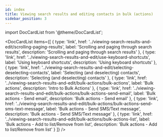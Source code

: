 ```yaml
---
id: index
title: Viewing search results and editing contacts in bulk (actions)
sidebar_position: 3
---
```


import DocCardList from '@theme/DocCardList';

<DocCardList items={[
  {
    type: 'link',
    href: '../viewing-search-results-and-edit/scrolling-paging-results',
    label: 'Scrolling and paging through search results',
    description: 'Scrolling and paging through search results'
  },
  {
    type: 'link',
    href: '../viewing-search-results-and-edit/use-keyboard-shortcuts',
    label: 'Using keyboard shortcuts',
    description: 'Using keyboard shortcuts'
  },
  {
    type: 'link',
    href: '../viewing-search-results-and-edit/selecting-deselecting-contacts',
    label: 'Selecting (and deselecting) contacts',
    description: 'Selecting (and deselecting) contacts'
  },
  {
    type: 'link',
    href: '../viewing-search-results-and-edit/bulk-actions/bulk-actions',
    label: 'Bulk actions',
    description: 'Intro to Bulk Actions'
  },
  {
    type: 'link',
    href: '../viewing-search-results-and-edit/bulk-actions/bulk-actions-send-email',
    label: 'Bulk actions - Send email',
    description: 'Bulk actions - Send email'
  },
  {
    type: 'link',
    href: '../viewing-search-results-and-edit/bulk-actions/bulk-actions-send-sms-text-message',
    label: 'Bulk actions - Send SMS/Text message',
    description: 'Bulk actions - Send SMS/Text message'
  },
  {
    type: 'link',
    href: '../viewing-search-results-and-edit/bulk-actions/bulk-actions-list',
    label: 'Bulk actions - Add to list/Remove from list',
    description: 'Bulk actions - Add to list/Remove from list'
  }
]} />
